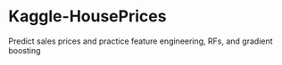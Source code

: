# Kaggle-HousePrices
Predict sales prices and practice feature engineering, RFs, and gradient boosting
